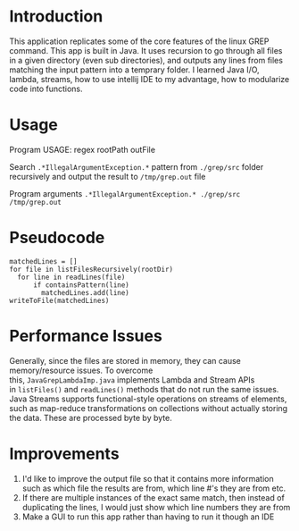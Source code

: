 # Introduction
This application replicates some of the core features of the linux GREP command. This app is built in Java. It uses recursion to go
through all files in a given directory (even sub directories), and outputs any lines from files matching the input pattern into a temprary
folder. I learned Java I/O, lambda, streams, how to use intellij IDE to my advantage, how to modularize code into functions.

# Usage

Program USAGE: regex rootPath outFile

Search `.*IllegalArgumentException.*` pattern from `./grep/src` folder recursively and output the result to `/tmp/grep.out` file

Program arguments `.*IllegalArgumentException.* ./grep/src /tmp/grep.out`

# Pseudocode
```
matchedLines = []
for file in listFilesRecursively(rootDir)
  for line in readLines(file)
      if containsPattern(line)
        matchedLines.add(line)
writeToFile(matchedLines)
```

# Performance Issues
Generally, since the files are stored in memory, they can cause memory/resource issues.
To overcome this, `JavaGrepLambdaImp.java` implements Lambda and Stream APIs in `listFiles()` and `readLines()` methods 
that do not run the same issues. Java Streams supports functional-style operations on streams of elements, such as map-reduce 
transformations on collections without actually storing the data. These are processed byte by byte.

# Improvements
1. I'd like to improve the output file so that it contains more information such as which file the results are from, which line #'s
they are from etc.
2. If there are multiple instances of the exact same match, then instead of duplicating the lines, I would just show which line numbers
they are from
3. Make a GUI to run this app rather than having to run it though an IDE
